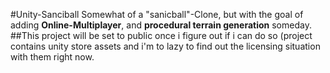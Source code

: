 #Unity-Sanciball
Somewhat of a "sanicball"-Clone, but with the goal of adding **Online-Multiplayer**, and **procedural terrain generation** someday.
##This project will be set to public once i figure out if i can do so (project contains unity store assets and i'm to lazy to find out the licensing situation with them right now.


